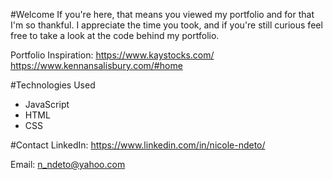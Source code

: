 #Welcome
If you're here, that means you viewed my portfolio and for that I'm so thankful. I appreciate the time you took, and if you're still curious feel free to take a look at the code behind my portfolio.  

Portfolio Inspiration: 
https://www.kaystocks.com/
https://www.kennansalisbury.com/#home

#Technologies Used
* JavaScript
* HTML
* CSS


#Contact
LinkedIn: https://www.linkedin.com/in/nicole-ndeto/

Email: n_ndeto@yahoo.com

